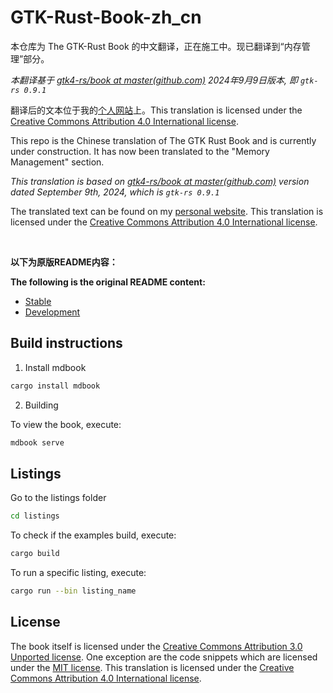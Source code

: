 # GTK-Rust-Book-zh_cn

本仓库为 The GTK-Rust Book 的中文翻译，正在施工中。现已翻译到“内存管理”部分。

*本翻译基于 [gtk4-rs/book at master(github.com)](https://github.com/gtk-rs/gtk4-rs/tree/master/book) 2024年9月9日版本, 即 `gtk-rs 0.9.1`*

翻译后的文本位于我的[个人网站](https://mario-hero.github.io/gtk-book-zh_cn/)上。This translation is licensed under the [Creative Commons Attribution 4.0 International license](https://creativecommons.org/licenses/by/4.0/).

This repo is the Chinese translation of The GTK Rust Book and is currently under construction. It has now been translated to the "Memory Management" section.

*This translation is based on [gtk4-rs/book at master(github.com)](https://github.com/gtk-rs/gtk4-rs/tree/master/book) version dated September 9th, 2024, which is `gtk-rs 0.9.1`*

The translated text can be found on my [personal website](https://mario-hero.github.io/gtk-book-zh_cn/). This translation is licensed under the [Creative Commons Attribution 4.0 International license](https://creativecommons.org/licenses/by/4.0/).

<br/>

**以下为原版README内容：**

**The following is the original README content:**

- [Stable](https://gtk-rs.org/gtk4-rs/stable/latest/book)
- [Development](https://gtk-rs.org/gtk4-rs/git/book)

## Build instructions

1. Install mdbook

```bash
cargo install mdbook
```

2. Building

To view the book, execute:

```bash
mdbook serve
```

## Listings

Go to the listings folder

```bash
cd listings
```

To check if the examples build, execute:

```bash
cargo build
```

To run a specific listing, execute:

```bash
cargo run --bin listing_name
```

## License

The book itself is licensed under the [Creative Commons Attribution 3.0 Unported license](https://creativecommons.org/licenses/by/3.0/).
One exception are the code snippets which are licensed under the [MIT license](https://mit-license.org/).
This translation is licensed under the [Creative Commons Attribution 4.0 International license](https://creativecommons.org/licenses/by/4.0/).
